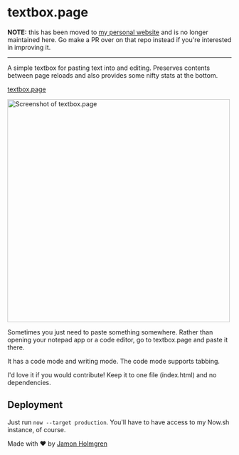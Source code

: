 # textbox.page

**NOTE:** this has been moved to [my personal website](https://github.com/jamonholmgren/jamon.dev/blob/main/web/static/notes.html) and is no longer maintained here. Go make a PR over on that repo instead if you're interested in improving it.

---

A simple textbox for pasting text into and editing. Preserves contents between page reloads and also provides some nifty stats at the bottom.

[textbox.page](https://textbox.page)

<img alt="Screenshot of textbox.page" width="500" src="https://user-images.githubusercontent.com/1479215/57552564-2ac24300-7321-11e9-9a6a-090d38ca02ce.png" />

Sometimes you just need to paste something somewhere. Rather than opening your notepad app or a code editor, go to textbox.page and paste it there.

It has a code mode and writing mode. The code mode supports tabbing.

I'd love it if you would contribute! Keep it to one file (index.html) and no dependencies.

## Deployment

Just run `now --target production`. You'll have to have access to my Now.sh instance, of course.

Made with :heart: by [Jamon Holmgren](https://twitter.com/jamonholmgren)
